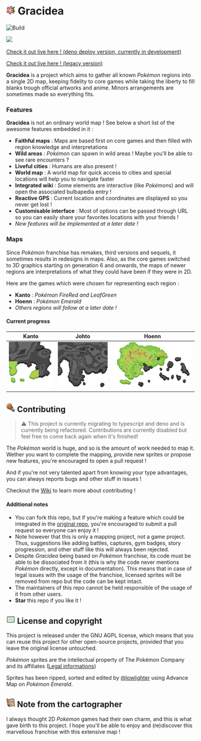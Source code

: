 # ![](/source/server/static/imgs/icons/gracidea.png) Gracidea

![Build](https://github.com/lowlighter/gracidea/workflows/Build/badge.svg)

![](.github/README/animated_map.gif)

[Check it out live here ! (deno deploy version, currently in development)](https://gracidea.deno.dev/)

[Check it out live here ! (legacy version)](https://gracidea.lecoq.io/)

**Gracidea** is a project which aims to gather all known *Pokémon* regions into a single 2D map, keeping fidelity to core games while taking the liberty to fill blanks trough official artworks and anime. Minors arrangements are sometimes made so everything fits.

### Features

**Gracidea** is not an ordinary world map ! See below a short list of the awesome features embedded in it :

* **Faithful maps** : Maps are based first on core games and then filled with region knowledge and interpretations
* **Wild areas** : *Pokémon* can spawn in wild areas ! Maybe you'll be able to see rare encounters ?
* **Liveful cities** : Humans are also present !
* **World map** : A world map for quick access to cities and special locations will help you to navigate faster
* **Integrated wiki** : Some elements are interactive (like *Pokémon*s) and will open the associated bulbapedia entry !
* **Reactive GPS** : Current location and coordinates are displayed so you never get lost !
* **Customisable interface** : Most of options can be passed through URL so you can easily share your favorites locations with your friends !
* *New features will be implemented at a later date !*

### Maps

Since *Pokémon* franchise has remakes, third versions and sequels, it sometimes results in redesigns in maps.
Also, as the core games switched to 3D graphics starting on generation 6 and onwards, the maps of newer regions are interpretations of what they could have been if they were in 2D.

Here are the games which were chosen for representing each region :
* **Kanto** : *Pokémon FireRed and LeafGreen*
* **Hoenn** : *Pokémon Emerald*
* *Others regions will follow at a later date !*

#### Current progress

| Kanto | Johto | Hoenn |
| :---: | :---: | :---: |
| ![Kanto](/source/server/static/imgs/regions/kanto.png) | ![Johto](/source/server/static/imgs/regions/johto.png) | ![Hoenn](/source/server/static/imgs/regions/hoenn.png) |


## ![](/source/server/static/imgs/icons/contribute.png) Contributing

> ⚠️ This project is currently migrating to typescript and deno and is currently being refactored. Contributions are currently disabled but feel free to come back again when it's finished!

The *Pokémon* world is huge, and so is the amount of work needed to map it. Wether you want to complete the mapping, provide new sprites or propose new features, you're encouraged to open a pull request !

And if you're not very talented apart from knowing your type advantages, you can always reports bugs and other stuff in issues !

Checkout the [Wiki](https://github.com/lowlighter/gracidea/wiki) to learn more about contributing !

#### Additional notes

* You can fork this repo, but if you're making a feature which could be integrated in the [original repo](https://github.com/lowlighter/gracidea), you're encouraged to submit a pull request so everyone can enjoy it !
* Note however that this is only a mapping project, not a game project. Thus, suggestions like adding battles, captures, gym badges, story progression, and other stuff like this will always been rejected.
* Despite *Gracidea* being based on *Pokémon* franchise, its code must be able to be dissociated from it (this is why the code never mentions *Pokémon* directly, except in documentation). This means that in case of legal issues with the usage of the franchise, licensed sprites will be removed from repo but the code can be kept intact.
* The maintainers of this repo cannot be held responsible of the usage of it from other users.
* **Star** this repo if you like it !

## ![](/source/server/static/imgs/icons/licenses.png) License and copyright

This project is released under the GNU AGPL license, which means that you can reuse this project for other open-source projects, provided that you leave the original license untouched.

*Pokémon* sprites are the intellectual property of The Pokémon Company and its affiliates ([Legal informations](https://www.pokemon.com/us/legal/))

Sprites has been ripped, sorted and edited by [@lowlighter](https://github.com/lowlighter/) using Advance Map on *Pokémon Emerald*.

## ![](/source/server/static/imgs/icons/map.png) Note from the cartographer

I always thought 2D *Pokémon* games had their own charm, and this is what gave birth to this project.
I hope you'll be able to enjoy and (re)discover this marvellous franchise with this extensive map !
